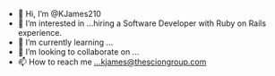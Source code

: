 - 👋 Hi, I’m @KJames210
- 👀 I’m interested in ...hiring a Software Developer with Ruby on Rails experience.
- 🌱 I’m currently learning ...
- 💞️ I’m looking to collaborate on ...
- 📫 How to reach me ...kjames@thesciongroup.com

<!---
KJames210/KJames210 is a ✨ special ✨ repository because its `README.md` (this file) appears on your GitHub profile.
You can click the Preview link to take a look at your changes.
--->

